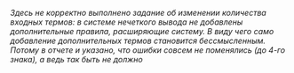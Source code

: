 *Здесь не корректно выполнено задание об изменении количества входных термов: в системе нечеткого вывода не добавлены дополнительные правила, расширяющие систему. В виду чего само добавление дополнительных термов становится бессмысленным. Потому в отчете и указано, что ошибки совсем не поменялись (до 4-го знака), а ведь так быть не должно*
